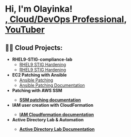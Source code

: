 <h1>Hi, I'm Olayinka! <br/><a href="https://github.com/KIngnafa">, <a href="https://www.linkedin.com/in/olayinka-rasheed-4a72b9188/">Cloud/DevOps Professional</a>, <a href="https://www.youtube.com/c/joshmadakor">YouTuber</a></h1>

<h2>👨‍💻 Cloud Projects:</h2>

- <b>RHEL9-STIG-compliance-lab</b>
  - [RHEL9 STIG Hardening](https://github.com/KIngnafa/rhel9-stig-compliance-lab)
  - [RHEL9 STIG Hardening](https://docs.google.com/document/d/1EFSAkBOZ7geQekXwisGnjG68mBQH5NNyo4S7KewH3dA/edit?usp=sharing)
- <b>EC2 Patching with Ansible</b>
  - [Ansible Patching](https://github.com/KIngnafa/ansible_ec2_patching)
  - [Ansible Patching Documentation](https://docs.google.com/document/d/1JGDdIJH41q833QiyOCt-RAWJZckPD1rlASJS5vWoQaM/edit?usp=sharing)
- <b>Patching with AWS SSM<b>
  - [SSM patching documentation](https://docs.google.com/document/d/1eWexoRpNd8lm2QYf7uRg90cBvyQTks1eFJqdqD5sZns/edit?usp=sharing)
- <b>IAM user creation with CloudFormation<b>
  - [IAM Cloudformation documentation](https://docs.google.com/document/d/1PDIxxMz_pHNn7Aj320jGwUzHBW3VmoLwIKP7fCMAGNY/edit?usp=sharing)
- <b>Active Directory Lab & Automation<b>
  - [Active Directory Lab Documentation](https://docs.google.com/document/d/1lrm-80phg06olyPakG0HJ2o2Y8fthhJOZlP8Xr9P6lU/edit?usp=sharing)
<!--
**joshmadakor1/joshmadakile) appears on your GitHub profile.

Here are some ideas to get you started:

- 🔭 I’m currently working on ...
- 🌱 I’m currently learning ...
- 👯 I’m looking to collaborate on ...
- 🤔 I’m looking for help with ...
- 💬 Ask me about ...
- 📫 How to reach me: ...
- 😄 Pronouns: ...
- ⚡ Fun fact: ...
-->

